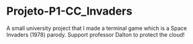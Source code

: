 # Projeto-P1-CC_Invaders
A small university project that I made a terminal game which is a Space Invaders (1978) parody. Support professor Dalton to protect the cloud!
